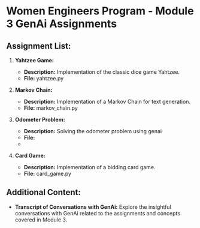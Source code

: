 # Women Engineers Program - Module 3 GenAi Assignments

## Assignment List:

1. **Yahtzee Game:**
   - **Description:** Implementation of the classic dice game Yahtzee.
   - **File:** yahtzee.py

2. **Markov Chain:**
   - **Description:** Implementation of a Markov Chain for text generation.
   - **File:** markov_chain.py

3. **Odometer Problem:**
   - **Description:** Solving the odometer problem using genai
   - **File:**
   - 
5. **Card Game:**
   - **Description:** Implementation of a bidding card game.
   - **File:** card_game.py

## Additional Content:

- **Transcript of Conversations with GenAi:**
  Explore the insightful conversations with GenAi related to the assignments and concepts covered in Module 3.

